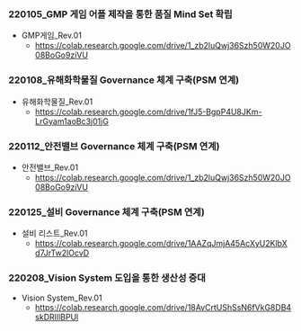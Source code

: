 ### 220105_GMP 게임 어플 제작을 통한 품질 Mind Set 확립
- GMP게임_Rev.01
  - https://colab.research.google.com/drive/1_zb2luQwj36Szh50W20JO08BoGo9ziVU

### 220108_유해화학물질 Governance 체계 구축(PSM 연계)
- 유해화학물질_Rev.01
  - https://colab.research.google.com/drive/1fJ5-BgpP4U8JKm-LrGyam1aoBc3j01jG

### 220112_안전밸브 Governance 체계 구축(PSM 연계)
- 안전밸브_Rev.01
  - https://colab.research.google.com/drive/1_zb2luQwj36Szh50W20JO08BoGo9ziVU

### 220125_설비 Governance 체계 구축(PSM 연계)
- 설비 리스트_Rev.01
  - https://colab.research.google.com/drive/1AAZqJmjA45AcXyU2KlbXd7JrTw2lOcvD

### 220208_Vision System 도입을 통한 생산성 증대
- Vision System_Rev.01
  - https://colab.research.google.com/drive/18AvCrtUShSsN6fVkG8DB4skDRlIlBPUl
 
 
 
 
